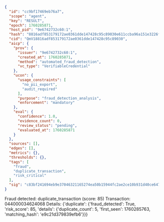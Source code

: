 ```json
{
  "id": "cc9bf17469eb76a7",
  "scope": "agent",
  "key": "RESULT",
  "epoch": 1760285871,
  "host_pid": "9e6742732c60:1",
  "hash": "8816adf853179172ae0361dde147428c95c89030e611ccba96a151e3226f0f02",
  "cid": "QmV18816adf853179172ae0361dde147428c95c89030",
  "aicp": {
    "prov": {
      "issuer": "9e6742732c60:1",
      "created_at": 1760285871,
      "method": "automated_fraud_detection",
      "vc_type": "VerifiableCredential"
    },
    "ucon": {
      "usage_constraints": [
        "no_pii_export",
        "audit_required"
      ],
      "purpose": "fraud_detection_analysis",
      "enforcement": "mandatory"
    },
    "eval": {
      "confidence": 1.0,
      "evidence_count": 0,
      "review_status": "pending",
      "evaluated_at": 1760285871
    }
  },
  "sources": [],
  "edges": [],
  "metrics": {},
  "thresholds": {},
  "tags": [
    "fraud",
    "duplicate_transaction",
    "risk_critical"
  ],
  "sig": "c83bf241694eb9e37046321165274ea50b15944fc2ae2ce10b931d40ce6479c7"
}
```

Fraud detected: duplicate_transaction (score: 85)
Transaction: 044000034624068
Details: {'duplicate': {'fraud_detected': True, 'risk_score': 85, 'details': {'duplicate_count': 5, 'first_seen': 1760285763, 'matching_hash': 'e9c21d379839efb6'}}}